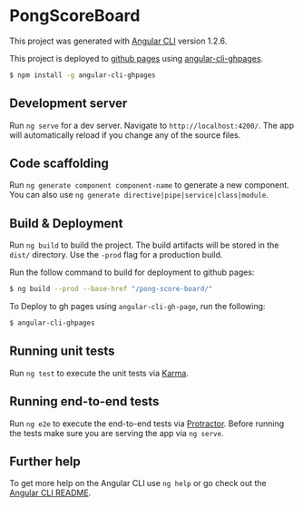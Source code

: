 # PongScoreBoard

This project was generated with [Angular CLI](https://github.com/angular/angular-cli) version 1.2.6.

This project is deployed to [github pages](https://pages.github.com) using [angular-cli-ghpages](https://github.com/angular-buch/angular-cli-ghpages).
```bash
$ npm install -g angular-cli-ghpages
```

## Development server

Run `ng serve` for a dev server. Navigate to `http://localhost:4200/`. The app will automatically reload if you change any of the source files.

## Code scaffolding

Run `ng generate component component-name` to generate a new component. You can also use `ng generate directive|pipe|service|class|module`.

## Build &amp; Deployment

Run `ng build` to build the project. The build artifacts will be stored in the `dist/` directory. Use the `-prod` flag for a production build.

Run the follow command to build for deployment to github pages:
```bash
$ ng build --prod --base-href "/pong-score-board/"
```

To Deploy to gh pages using `angular-cli-gh-page`, run the following:
```bash
$ angular-cli-ghpages
```

## Running unit tests

Run `ng test` to execute the unit tests via [Karma](https://karma-runner.github.io).

## Running end-to-end tests

Run `ng e2e` to execute the end-to-end tests via [Protractor](http://www.protractortest.org/).
Before running the tests make sure you are serving the app via `ng serve`.

## Further help

To get more help on the Angular CLI use `ng help` or go check out the [Angular CLI README](https://github.com/angular/angular-cli/blob/master/README.md).
